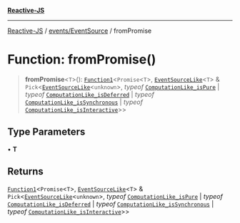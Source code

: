 [**Reactive-JS**](../../../README.md)

***

[Reactive-JS](../../../README.md) / [events/EventSource](../README.md) / fromPromise

# Function: fromPromise()

> **fromPromise**\<`T`\>(): [`Function1`](../../../functions/type-aliases/Function1.md)\<`Promise`\<`T`\>, [`EventSourceLike`](../../interfaces/EventSourceLike.md)\<`T`\> & `Pick`\<[`EventSourceLike`](../../interfaces/EventSourceLike.md)\<`unknown`\>, *typeof* [`ComputationLike_isPure`](../../../computations/variables/ComputationLike_isPure.md) \| *typeof* [`ComputationLike_isDeferred`](../../../computations/variables/ComputationLike_isDeferred.md) \| *typeof* [`ComputationLike_isSynchronous`](../../../computations/variables/ComputationLike_isSynchronous.md) \| *typeof* [`ComputationLike_isInteractive`](../../../computations/variables/ComputationLike_isInteractive.md)\>\>

## Type Parameters

• **T**

## Returns

[`Function1`](../../../functions/type-aliases/Function1.md)\<`Promise`\<`T`\>, [`EventSourceLike`](../../interfaces/EventSourceLike.md)\<`T`\> & `Pick`\<[`EventSourceLike`](../../interfaces/EventSourceLike.md)\<`unknown`\>, *typeof* [`ComputationLike_isPure`](../../../computations/variables/ComputationLike_isPure.md) \| *typeof* [`ComputationLike_isDeferred`](../../../computations/variables/ComputationLike_isDeferred.md) \| *typeof* [`ComputationLike_isSynchronous`](../../../computations/variables/ComputationLike_isSynchronous.md) \| *typeof* [`ComputationLike_isInteractive`](../../../computations/variables/ComputationLike_isInteractive.md)\>\>
